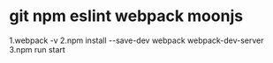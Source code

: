 # git npm eslint webpack moonjs

1.webpack -v
2.npm install --save-dev webpack webpack-dev-server
3.npm run start
